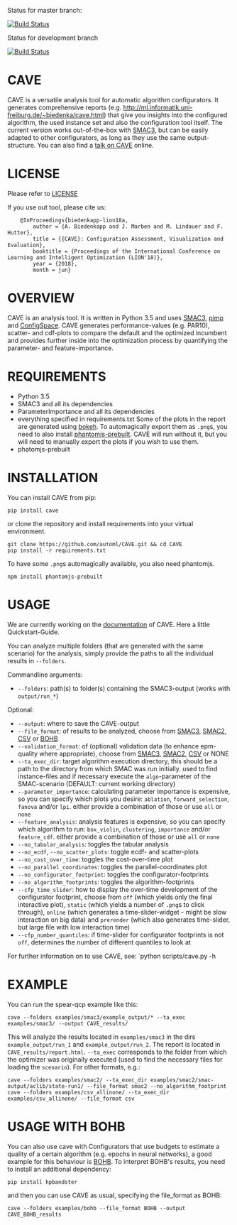 Status for master branch:

[![Build Status](https://travis-ci.org/automl/CAVE.svg?branch=master)](https://travis-ci.org/automl/CAVE)

Status for development branch

[![Build Status](https://travis-ci.org/automl/CAVE.svg?branch=development)](https://travis-ci.org/automl/CAVE)

# CAVE 
CAVE is a versatile analysis tool for automatic algorithm configurators. It generates comprehensive reports (e.g. http://ml.informatik.uni-freiburg.de/~biedenka/cave.html) that
give you insights into the configured algorithm, the used instance set and also the configuration tool itself.
The current version works out-of-the-box with [SMAC3](https://github.com/automl/SMAC3), but can be easily adapted to other configurators, as long as they use the same output-structure.
You can also find a [talk on CAVE](https://drive.google.com/file/d/1lNu6sZGB3lcr6fYI1tzLOJzILISO9WE1/view) online.

# LICENSE 
Please refer to [LICENSE](https://github.com/automl/CAVE/blob/master/LICENSE)

If you use out tool, please cite us:

        @InProceedings{biedenkapp-lion18a,
            author = {A. Biedenkapp and J. Marben and M. Lindauer and F. Hutter},
            title = {{CAVE}: Configuration Assessment, Visualization and Evaluation},
            booktitle = {Proceedings of the International Conference on Learning and Intelligent Optimization (LION'18)},
            year = {2018},
            month = jun}


# OVERVIEW 
CAVE is an analysis tool.
It is written in Python 3.5 and uses [SMAC3](https://github.com/automl/SMAC3), [pimp](https://github.com/automl/ParameterImportance) and [ConfigSpace](https://github.com/automl/ConfigSpace).
CAVE generates performance-values (e.g. PAR10), scatter- and cdf-plots to compare the default and the optimized incumbent and provides further inside into the optimization process by quantifying the parameter- and feature-importance.

# REQUIREMENTS
- Python 3.5
- SMAC3 and all its dependencies
- ParameterImportance and all its dependencies
- everything specified in requirements.txt
Some of the plots in the report are generated using [bokeh](https://bokeh.pydata.org/en/latest/). To automagically export them as `.png`s, you need to also install [phantomjs-prebuilt](https://www.npmjs.com/package/phantomjs-prebuilt). CAVE will run without it, but you will need to manually export the plots if you wish to use them.
- phatomjs-prebuilt

# INSTALLATION
You can install CAVE from pip:
```
pip install cave
```
or clone the repository and install requirements into your virtual environment.
```
git clone https://github.com/automl/CAVE.git && cd CAVE
pip install -r requirements.txt
```
To have some `.png`s automagically available, you also need phantomjs.
```
npm install phantomjs-prebuilt
```

# USAGE
We are currently working on the [documentation](https://automl.github.io/CAVE/stable/) of CAVE. Here a little Quickstart-Guide.

You can analyze multiple folders (that are generated with the same scenario) for the analysis, simply provide the paths to all the individual results in `--folders`.

Commandline arguments:
- `--folders`: path(s) to folder(s) containing the SMAC3-output (works with
  `output/run_*`)

Optional:
- `--output`: where to save the CAVE-output
- `--file_format`: of results to be analyzed, choose from [SMAC3](https://github.com/automl/SMAC3), [SMAC2](https://www.cs.ubc.ca/labs/beta/Projects/SMAC), [CSV](https://automl.github.io/CAVE/stable/quickstart.html#csv) or [BOHB](https://github.com/automl/HpBandSter)
- `--validation_format`: of (optional) validation data (to enhance epm-quality where appropriate), choose from [SMAC3](https://github.com/automl/SMAC3), [SMAC2](https://www.cs.ubc.ca/labs/beta/Projects/SMAC), [CSV](https://automl.github.io/CAVE/stable/quickstart.html#csv) or NONE
- `--ta_exec_dir`: target algorithm execution directory, this should be a path to
  the directory from which SMAC was run initially. used to find instance-files and
  if necessary execute the `algo`-parameter of the SMAC-scenario (DEFAULT:
  current working directory)
- `--parameter_importance`: calculating parameter importance is expensive, so you can
  specify which plots you desire: `ablation`, `forward_selection`, `fanova`
  and/or `lpi`.
  either provide a combination of those or use `all` or `none`
- `--feature_analysis`: analysis features is expensive, so you can specify which
  algorithm to run: `box_violin`, `clustering`, `importance` and/or `feature_cdf`.
  either provide a combination of those or use `all` or `none`
- `--no_tabular_analysis`: toggles the tabular analysis
- `--no_ecdf`, `--no_scatter_plots`: toggle ecdf- and scatter-plots
- `--no_cost_over_time`: toggles the cost-over-time plot
- `--no_parallel_coordinates`: toggles the parallel-coordinates plot
- `--no_configurator_footprint`: toggles the configurator-footprints
- `--no_algorithm_footprints`: toggles the algorithm-footprints
- `--cfp_time_slider`: how to display the over-time development of the configurator footprint, choose from `off` (which yields only the final interactive plot), `static` (which yields a number of `.png`s to click through), `online` (which generates a time-slider-widget - might be slow interaction on big data) and `prerender` (which also generates time-slider, but large file with low interaction time)
- `--cfp_number_quantiles`: if time-slider for configurator footprints is not `off`, determines the number of different quantiles to look at

For further information on  to use CAVE, see:
`python scripts/cave.py -h

# EXAMPLE
You can run the spear-qcp example like this:
```
cave --folders examples/smac3/example_output/* --ta_exec examples/smac3/ --output CAVE_results/
```
This will analyze the results located in `examples/smac3` in the dirs `example_output/run_1` and `example_output/run_2`.
The report is located in `CAVE_results/report.html`.
`--ta_exec` corresponds to the folder from which the optimizer was originally executed (used to find the necessary files for loading the `scenario`).
For other formats, e.g.:
```
cave --folders examples/smac2/ --ta_exec_dir examples/smac2/smac-output/aclib/state-run1/ --file_format smac2 --no_algorithm_footprint
cave --folders examples/csv_allinone/ --ta_exec_dir examples/csv_allinone/ --file_format csv

```

# USAGE WITH BOHB
You can also use cave with Configurators that use budgets to estimate a quality of a certain algorithm (e.g. epochs in
neural networks), a good example for this behaviour is [BOHB](https://github.com/automl/HpBandSter). To interpret BOHB's
results, you need to install an additional dependency:
```
pip install hpbandster
```
and then you can use CAVE as usual, specifying the file_format as BOHB:
```
cave --folders examples/bohb --file_format BOHB --output CAVE_BOHB_results
```
